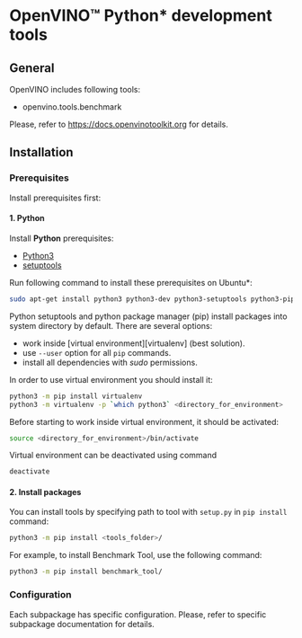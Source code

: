 # OpenVINO™ Python* development tools

## General
OpenVINO includes following tools:
* openvino.tools.benchmark

Please, refer to https://docs.openvinotoolkit.org for details.

## Installation

### Prerequisites

Install prerequisites first:

#### 1. Python

Install **Python** prerequisites:

- [Python3][python3]
- [setuptools][setuptools]

Run following command to install these prerequisites on Ubuntu*:
```bash
sudo apt-get install python3 python3-dev python3-setuptools python3-pip
```

Python setuptools and python package manager (pip) install packages into system directory by default. There are several options:

- work inside [virtual environment][virtualenv] (best solution).
- use `--user` option for all `pip` commands.
- install all dependencies with *sudo* permissions.

In order to use virtual environment you should install it:

```bash
python3 -m pip install virtualenv
python3 -m virtualenv -p `which python3` <directory_for_environment>
```

Before starting to work inside virtual environment, it should be activated:

```bash
source <directory_for_environment>/bin/activate
```

Virtual environment can be deactivated using command

```bash
deactivate
```

#### 2. Install packages

You can install tools by specifying path to tool with `setup.py` in `pip install` command:

```bash
python3 -m pip install <tools_folder>/
```
For example, to install Benchmark Tool, use the following command:  
```bash
python3 -m pip install benchmark_tool/
  ```

### Configuration

Each subpackage has specific configuration. Please, refer to specific subpackage documentation for details.

[python3]: https://www.python.org/downloads/
[setuptools]: https://pypi.python.org/pypi/setuptools

